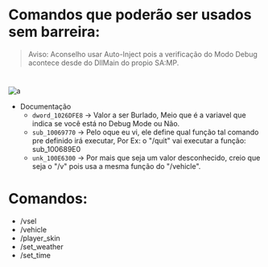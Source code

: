 # Comandos que poderão ser usados sem barreira:
> Aviso: Aconselho usar Auto-Inject pois a verificação do Modo Debug acontece desde do DllMain do propio SA:MP.

# 
![a](https://github.com/tisiohw/samp-bypass-debug/blob/main/code_ida.png)

- Documentação
  - `dword_1026DFE8` -> Valor a ser Burlado, Meio que é a variavel que indica se você está no Debug Mode ou Não.
  - `sub_10069770`   -> Pelo oque eu vi, ele define qual função tal comando pre definido irá executar, Por Ex: o "/quit" vai executar a função: sub_100689E0
  - `unk_100E6300`   -> Por mais que seja um valor desconhecido, creio que seja o "/v" pois usa a mesma função do "/vehicle".

# Comandos:
- /vsel
- /vehicle
- /player_skin
- /set_weather
- /set_time
